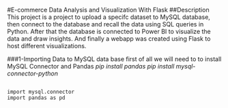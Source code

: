#E-commerce Data Analysis and Visualization With Flask
##Description
This project is a project to upload a specifc dataset to MySQL database, then connect to the database and recall the data using SQL queries in Python.
After that the database is connected to Power BI to visualize the data and draw insights. And finally a webapp was created using Flask to host different visualizations.

###1-Importing Data to MySQL data base
first of all we will need to to install MySQL Connector and Pandas
*pip install pandas*
*pip install mysql-connector-python*
<pre>
<code>
import mysql.connector
import pandas as pd
</code>
</pre>
